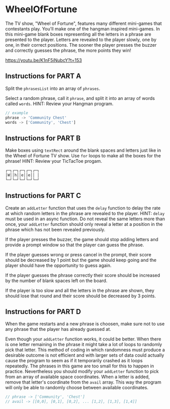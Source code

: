 # WheelOfFortune

The TV show, "Wheel of Fortune", features many different mini-games that contestants play. You'll make one of the hangman inspired mini-games. In this mini-game blank boxes representing all the letters in a phrase are presented to the player. Letters are revealed to the player slowly, one by one, in their correct positions. The sooner the player presses the buzzer and correctly guesses the phrase, the more points they win!

https://youtu.be/K1nF5iNubcY?t=153

## Instructions for PART A

Split the `phrasesList` into an array of `phrases`.

Select a random phrase, call it `phrase`, and split it into an array of words called `words`. HINT: Review your Hangman program.

```js
// example
phrase -> 'Community Chest'
words -> ['Community', 'Chest']
```

## Instructions for PART B

Make boxes using `textRect` around the blank spaces and letters just like in the Wheel of Fortune TV show. Use `for` loops to make all the boxes for the phrase! HINT: Review your TicTacToe progam.

```txt
┌─┐┌─┐┌─┐┌─┐┌─┐
│W││h││e││e││ │
└─┘└─┘└─┘└─┘└─┘
```

## Instructions for PART C

Create an `addLetter` function that uses the `delay` function to delay the rate at which random letters in the phrase are revealed to the player. HINT: `delay` must be used in an async function. Do not reveal the same letters more than once, your `addLetter` function should only reveal a letter at a position in the phrase which has not been revealed previously.

If the player presses the buzzer, the game should stop adding letters and provide a prompt window so that the player can guess the phrase.

If the player guesses wrong or press cancel in the prompt, their score should be decreased by 1 point but the game should keep going and the player should have the opportunity to guess again.

If the player guesses the phrase correctly their score should be increased by the number of blank spaces left on the board.

If the player is too slow and all the letters in the phrase are shown, they should lose that round and their score should be decreased by 3 points.

## Instructions for PART D

When the game restarts and a new phrase is choosen, make sure not to use any phrase that the player has already guessed at.

Even though your `addLetter` function works, it could be better. When there is one letter remaining in the phrase it might take a lot of loops to randomly pick that letter. This method of coding in which randomness must produce a desirable outcome is not efficient and with larger sets of data could actually cause the program to seem as if it temporarily crashed as it loops repeatedly. The phrases in this game are too small for this to happen in practice. Nevertheless you should modify your `addLetter` function to pick from an array of available space coordinates. When a letter is added, remove that letter's coordinate from the `avail` array. This way the program will only be able to randomly choose between available coordinates.

```js
// phrase -> ['Community', 'Chest']
// avail -> [[0,0], [0,1], [0,2], ... [1,2], [1,3], [1,4]]
```

